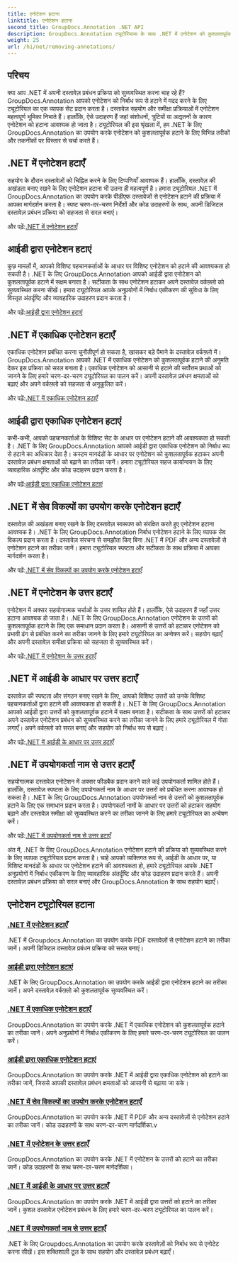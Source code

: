 ```yaml
---
title: एनोटेशन हटाना
linktitle: एनोटेशन हटाना
second_title: GroupDocs.Annotation .NET API
description: GroupDocs.Annotation ट्यूटोरियल्स के साथ .NET में एनोटेशन को कुशलतापूर्वक प्रबंधित करने का तरीका जानें। अपने दस्तावेज़ वर्कफ़्लो को सुव्यवस्थित करें और सहयोग को निर्बाध रूप से बढ़ाएं।
weight: 25
url: /hi/net/removing-annotations/
---
```

## परिचय

क्या आप .NET में अपनी दस्तावेज़ प्रबंधन प्रक्रिया को सुव्यवस्थित करना चाह रहे हैं? GroupDocs.Annotation आपको एनोटेशन को निर्बाध रूप से हटाने में मदद करने के लिए ट्यूटोरियल का एक व्यापक सेट प्रदान करता है। दस्तावेज़ सहयोग और समीक्षा प्रक्रियाओं में एनोटेशन महत्वपूर्ण भूमिका निभाते हैं। हालाँकि, ऐसे उदाहरण हैं जहां संशोधनों, त्रुटियों या अद्यतनों के कारण एनोटेशन को हटाना आवश्यक हो जाता है। ट्यूटोरियल की इस श्रृंखला में, हम .NET के लिए GroupDocs.Annotation का उपयोग करके एनोटेशन को कुशलतापूर्वक हटाने के लिए विभिन्न तरीकों और तकनीकों पर विस्तार से चर्चा करते हैं।

## .NET में एनोटेशन हटाएँ
सहयोग के दौरान दस्तावेज़ों को चिह्नित करने के लिए टिप्पणियाँ आवश्यक हैं। हालाँकि, दस्तावेज़ की अखंडता बनाए रखने के लिए एनोटेशन हटाना भी उतना ही महत्वपूर्ण है। हमारा ट्यूटोरियल .NET में GroupDocs.Annotation का उपयोग करके पीडीएफ दस्तावेजों से एनोटेशन हटाने की प्रक्रिया में आपका मार्गदर्शन करता है। स्पष्ट चरण-दर-चरण निर्देशों और कोड उदाहरणों के साथ, अपनी डिजिटल दस्तावेज़ प्रबंधन प्रक्रिया को सहजता से सरल बनाएं।

 और पढ़ें:[.NET में एनोटेशन हटाएँ](./remove-annotations/)

## आईडी द्वारा एनोटेशन हटाएं
कुछ मामलों में, आपको विशिष्ट पहचानकर्ताओं के आधार पर विशिष्ट एनोटेशन को हटाने की आवश्यकता हो सकती है। .NET के लिए GroupDocs.Annotation आपको आईडी द्वारा एनोटेशन को कुशलतापूर्वक हटाने में सक्षम बनाता है। सटीकता के साथ एनोटेशन हटाकर अपने दस्तावेज़ वर्कफ़्लो को सुव्यवस्थित करना सीखें। हमारा ट्यूटोरियल आपके अनुप्रयोगों में निर्बाध एकीकरण की सुविधा के लिए विस्तृत अंतर्दृष्टि और व्यावहारिक उदाहरण प्रदान करता है।

 और पढ़ें:[आईडी द्वारा एनोटेशन हटाएं](./remove-annotations-by-id/)

## .NET में एकाधिक एनोटेशन हटाएँ
एकाधिक एनोटेशन प्रबंधित करना चुनौतीपूर्ण हो सकता है, खासकर बड़े पैमाने के दस्तावेज़ वर्कफ़्लो में। GroupDocs.Annotation आपको .NET में एकाधिक एनोटेशन को कुशलतापूर्वक हटाने की अनुमति देकर इस प्रक्रिया को सरल बनाता है। एकाधिक एनोटेशन को आसानी से हटाने की सर्वोत्तम प्रथाओं को जानने के लिए हमारे चरण-दर-चरण ट्यूटोरियल का पालन करें। अपनी दस्तावेज़ प्रबंधन क्षमताओं को बढ़ाएं और अपने वर्कफ़्लो को सहजता से अनुकूलित करें।

 और पढ़ें:[.NET में एकाधिक एनोटेशन हटाएँ](./remove-multiple-annotations/)

## आईडी द्वारा एकाधिक एनोटेशन हटाएं
कभी-कभी, आपको पहचानकर्ताओं के विशिष्ट सेट के आधार पर एनोटेशन हटाने की आवश्यकता हो सकती है। .NET के लिए GroupDocs.Annotation आपको आईडी द्वारा एकाधिक एनोटेशन को निर्बाध रूप से हटाने का अधिकार देता है। कस्टम मानदंडों के आधार पर एनोटेशन को कुशलतापूर्वक हटाकर अपनी दस्तावेज़ प्रबंधन क्षमताओं को बढ़ाने का तरीका जानें। हमारा ट्यूटोरियल सहज कार्यान्वयन के लिए व्यावहारिक अंतर्दृष्टि और कोड उदाहरण प्रदान करता है।

 और पढ़ें:[आईडी द्वारा एकाधिक एनोटेशन हटाएं](./remove-multiple-annotations-by-ids/)

## .NET में सेव विकल्पों का उपयोग करके एनोटेशन हटाएँ
दस्तावेज़ की अखंडता बनाए रखने के लिए दस्तावेज़ स्वरूपण को संरक्षित करते हुए एनोटेशन हटाना आवश्यक है। .NET के लिए GroupDocs.Annotation निर्बाध एनोटेशन हटाने के लिए व्यापक सेव विकल्प प्रदान करता है। दस्तावेज़ संरचना से समझौता किए बिना .NET में PDF और अन्य दस्तावेज़ों से एनोटेशन हटाने का तरीका जानें। हमारा ट्यूटोरियल स्पष्टता और सटीकता के साथ प्रक्रिया में आपका मार्गदर्शन करता है।

 और पढ़ें:[.NET में सेव विकल्पों का उपयोग करके एनोटेशन हटाएँ](./remove-annotations-using-save-options/)

## .NET में एनोटेशन के उत्तर हटाएँ
एनोटेशन में अक्सर सहयोगात्मक चर्चाओं के उत्तर शामिल होते हैं। हालाँकि, ऐसे उदाहरण हैं जहाँ उत्तर हटाना आवश्यक हो जाता है। .NET के लिए GroupDocs.Annotation एनोटेशन के उत्तरों को कुशलतापूर्वक हटाने के लिए एक समाधान प्रदान करता है। आसानी से उत्तरों को हटाकर एनोटेशन को प्रभावी ढंग से प्रबंधित करने का तरीका जानने के लिए हमारे ट्यूटोरियल का अन्वेषण करें। सहयोग बढ़ाएँ और अपनी दस्तावेज़ समीक्षा प्रक्रिया को सहजता से सुव्यवस्थित करें।

 और पढ़ें:[.NET में एनोटेशन के उत्तर हटाएँ](./remove-replies-to-annotations/)

## .NET में आईडी के आधार पर उत्तर हटाएँ
दस्तावेज़ की स्पष्टता और संगठन बनाए रखने के लिए, आपको विशिष्ट उत्तरों को उनके विशिष्ट पहचानकर्ताओं द्वारा हटाने की आवश्यकता हो सकती है। .NET के लिए GroupDocs.Annotation आपको आईडी द्वारा उत्तरों को कुशलतापूर्वक हटाने में सक्षम बनाता है। सटीकता के साथ उत्तरों को हटाकर अपने दस्तावेज़ एनोटेशन प्रबंधन को सुव्यवस्थित करने का तरीका जानने के लिए हमारे ट्यूटोरियल में गोता लगाएँ। अपने वर्कफ़्लो को सरल बनाएं और सहयोग को निर्बाध रूप से बढ़ाएं।

 और पढ़ें:[.NET में आईडी के आधार पर उत्तर हटाएँ](./remove-replies-by-id/)

## .NET में उपयोगकर्ता नाम से उत्तर हटाएँ
सहयोगात्मक दस्तावेज़ एनोटेशन में अक्सर फीडबैक प्रदान करने वाले कई उपयोगकर्ता शामिल होते हैं। हालाँकि, दस्तावेज़ स्पष्टता के लिए उपयोगकर्ता नाम के आधार पर उत्तरों को प्रबंधित करना आवश्यक हो सकता है। .NET के लिए GroupDocs.Annotation उपयोगकर्ता नाम से उत्तरों को कुशलतापूर्वक हटाने के लिए एक समाधान प्रदान करता है। उपयोगकर्ता नामों के आधार पर उत्तरों को हटाकर सहयोग बढ़ाने और दस्तावेज़ समीक्षा को सुव्यवस्थित करने का तरीका जानने के लिए हमारे ट्यूटोरियल का अन्वेषण करें।

 और पढ़ें:[.NET में उपयोगकर्ता नाम से उत्तर हटाएँ](./remove-replies-by-username/)

अंत में, .NET के लिए GroupDocs.Annotation एनोटेशन हटाने की प्रक्रिया को सुव्यवस्थित करने के लिए व्यापक ट्यूटोरियल प्रदान करता है। चाहे आपको व्यक्तिगत रूप से, आईडी के आधार पर, या विशिष्ट मानदंडों के आधार पर एनोटेशन हटाने की आवश्यकता हो, हमारे ट्यूटोरियल आपके .NET अनुप्रयोगों में निर्बाध एकीकरण के लिए व्यावहारिक अंतर्दृष्टि और कोड उदाहरण प्रदान करते हैं। अपनी दस्तावेज़ प्रबंधन प्रक्रिया को सरल बनाएं और GroupDocs.Annotation के साथ सहयोग बढ़ाएँ।
## एनोटेशन ट्यूटोरियल हटाना
### [.NET में एनोटेशन हटाएँ](./remove-annotations/)
.NET में Groupdocs.Annotation का उपयोग करके PDF दस्तावेज़ों से एनोटेशन हटाने का तरीका जानें। अपनी डिजिटल दस्तावेज़ प्रबंधन प्रक्रिया को सरल बनाएं।
### [आईडी द्वारा एनोटेशन हटाएं](./remove-annotations-by-id/)
.NET के लिए GroupDocs.Annotation का उपयोग करके आईडी द्वारा एनोटेशन हटाने का तरीका जानें। अपने दस्तावेज़ वर्कफ़्लो को कुशलतापूर्वक सुव्यवस्थित करें।
### [.NET में एकाधिक एनोटेशन हटाएँ](./remove-multiple-annotations/)
GroupDocs.Annotation का उपयोग करके .NET में एकाधिक एनोटेशन को कुशलतापूर्वक हटाने का तरीका जानें। अपने अनुप्रयोगों में निर्बाध एकीकरण के लिए हमारे चरण-दर-चरण ट्यूटोरियल का पालन करें।
### [आईडी द्वारा एकाधिक एनोटेशन हटाएं](./remove-multiple-annotations-by-ids/)
GroupDocs.Annotation का उपयोग करके .NET में आईडी द्वारा एकाधिक एनोटेशन को हटाने का तरीका जानें, जिससे आपकी दस्तावेज़ प्रबंधन क्षमताओं को आसानी से बढ़ाया जा सके।
### [.NET में सेव विकल्पों का उपयोग करके एनोटेशन हटाएँ](./remove-annotations-using-save-options/)
GroupDocs.Annotation का उपयोग करके .NET में PDF और अन्य दस्तावेज़ों से एनोटेशन हटाने का तरीका जानें। कोड उदाहरणों के साथ चरण-दर-चरण मार्गदर्शिका.v
### [.NET में एनोटेशन के उत्तर हटाएँ](./remove-replies-to-annotations/)
GroupDocs.Annotation का उपयोग करके .NET में एनोटेशन के उत्तरों को हटाने का तरीका जानें। कोड उदाहरणों के साथ चरण-दर-चरण मार्गदर्शिका।
### [.NET में आईडी के आधार पर उत्तर हटाएँ](./remove-replies-by-id/)
GroupDocs.Annotation का उपयोग करके .NET में आईडी द्वारा उत्तरों को हटाने का तरीका जानें। कुशल दस्तावेज़ एनोटेशन प्रबंधन के लिए हमारे चरण-दर-चरण ट्यूटोरियल का पालन करें।
### [.NET में उपयोगकर्ता नाम से उत्तर हटाएँ](./remove-replies-by-username/)
.NET के लिए Groupdocs.Annotation का उपयोग करके दस्तावेज़ों को निर्बाध रूप से एनोटेट करना सीखें। इस शक्तिशाली टूल के साथ सहयोग और दस्तावेज़ प्रबंधन बढ़ाएँ।